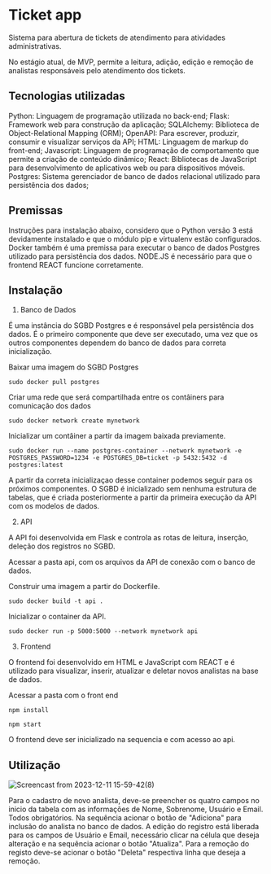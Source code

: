# Ticket app

Sistema para abertura de tickets de atendimento para atividades administrativas.

No estágio atual, de MVP, permite a leitura, adição, edição e remoção de analistas responsáveis pelo atendimento dos tickets.


## Tecnologias utilizadas

Python: Linguagem de programação utilizada no back-end;
Flask: Framework web para construção da aplicação;
SQLAlchemy: Biblioteca de Object-Relational Mapping (ORM);
OpenAPI: Para escrever, produzir, consumir e visualizar serviços da API;
HTML: Linguagem de markup do front-end;
Javascript: Linguagem de programação de comportamento que permite a criação de conteúdo dinâmico;
React: Bibliotecas de JavaScript para desenvolvimento de aplicativos web ou para dispositivos móveis.
Postgres: Sistema gerenciador de banco de dados relacional utilizado para persistência dos dados;


## Premissas

Instruções para instalação abaixo, considero que o Python versão 3 está devidamente instalado e que o módulo pip e virtualenv estão configurados.
Docker também é uma premissa para executar o banco de dados Postgres utilizado para persistência dos dados.
NODE.JS é necessário para que o frontend REACT funcione corretamente. 


## Instalação

1. Banco de Dados

É uma instância do SGBD Postgres e é responsável pela persistência dos dados. É o primeiro componente que deve ser executado, uma vez que os outros componentes dependem do banco de dados para correta inicialização.

Baixar uma imagem do SGBD Postgres

```shell
sudo docker pull postgres
```

Criar uma rede que será compartilhada entre os contâiners para comunicação dos dados

```shell
sudo docker network create mynetwork
```

Inicializar um contâiner a partir da imagem baixada previamente.

```shell
sudo docker run --name postgres-container --network mynetwork -e POSTGRES_PASSWORD=1234 -e POSTGRES_DB=ticket -p 5432:5432 -d postgres:latest
```

A partir da correta inicializaçao desse container podemos seguir para os próximos componentes. O SGBD é inicializado sem nenhuma estrutura de tabelas, que é criada posteriormente a partir da primeira execução da API com os modelos de dados.


2. API

A API foi desenvolvida em Flask e controla as rotas de leitura, inserção, deleção dos registros no SGBD.

Acessar a pasta api, com os arquivos da API de conexão com o banco de dados.

Construir uma imagem a partir do Dockerfile.

```shell
sudo docker build -t api .
```

Inicializar o container da API.

```shell
sudo docker run -p 5000:5000 --network mynetwork api
```


3. Frontend

O frontend foi desenvolvido em HTML e JavaScript com REACT e é utilizado para visualizar, inserir, atualizar e deletar novos analistas na base de dados.

Acessar a pasta com o front end

```shell
npm install
```

```shell
npm start
```

O frontend deve ser inicializado na sequencia e com acesso ao api.

## Utilização

![Screencast from 2023-12-11 15-59-42(8)](https://github.com/cphenrique/ticket/assets/88631495/a5fe57fd-589e-4a54-ab6f-2ae86759d2b1)

Para o cadastro de novo analista, deve-se preencher os quatro campos no inicio da tabela com as informações de Nome, Sobrenome, Usuário e Email. Todos obrigatórios. Na sequência acionar o botão de "Adiciona" para inclusão do analista no banco de dados.
A edição do registro está liberada para os campos de Usuário e Email, necessário clicar na célula que deseja alteração e na sequência acionar o botão "Atualiza".
Para a remoção do registo deve-se acionar o botão "Deleta" respectiva linha que deseja a remoção.
